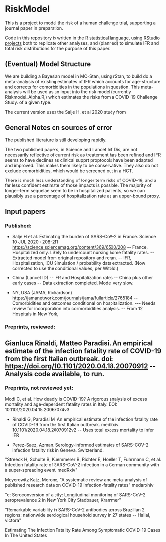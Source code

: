 # RiskModel
This is a project to model the risk of a human challenge trial, supporting a journal paper in preparation.

Code in this repository is written in the [R statistical language](https://www.r-project.org/), using [RStudio projects](https://rstudio.com/) both to replicate other analyses, and (planned) to simulate IFR and total risk distributions for the purpose of this paper.

## (Eventual) Model Structure
We are building a Bayesian model in MC-Stan, using rStan, to build do a meta-analysis of existing estimates of IFR which accounts for age-structure and corrects for comorbidities in the populations in question. This meta-analysis will be used as an input into the risk model (currently Riskmodel_Alpha.R,) which estimates the risks from a COVID-19 Challenge Study. of a given type.

The current version uses the Salje H. et al 2020 study from 

## General Notes on sources of error
The published literature is still developing rapidly.

The two published papers, in Science and Lancet Inf Dis, are not necessarily reflective of current risk as treatement has been refined and IFR seems to have declines as clinical supprt proptocols have been adapted and improved. This makes them likely to be conservative. They also do not exclude comorbidities, which would be screened out in a HCT.

There is much less understanding of longer term risks of COVID-19, and a far less confident estimate of those impacts is possible. The majority of longer-term sequelae seem to be in hospitalized patients, so we can plausibly use a percentage of hospitalization rate as an upper-bound proxy.


## Input papers

### Published:
- Salje H et al. Estimating the burden of SARS-CoV-2 in France. Science 10 JUL 2020 : 208-211 https://science.sciencemag.org/content/369/6500/208
-- France, Hospitalized only. Likely to undercount nursing home fatality rates.
-- Extracted model from original repository and reran.
-- IFR, Hospitalization, ICU Simulation / probability data extracted. (Now corrected to use the conditional values, per Witold.)

- China (Lancet ID)
-- IFR and Hospitalization rates
-- China plus other early cases
-- Data extraction completed. Model very slow.


- NY, USA (JAMA, Richardson) https://jamanetwork.com/journals/jama/fullarticle/2765184
-- Comorbidities and outcomes conditional on hospitalization.
--- Needs review for incorporation into cormorbidities analysis.
-- From 12 Hospitals in New York, 


### Preprints, reviewed:

Gianluca Rinaldi, Matteo Paradisi. An empirical estimate of the infection fatality rate of COVID-19 from the first Italian outbreak. doi: https://doi.org/10.1101/2020.04.18.20070912
-- Analysis code available, to run.
-- 


### Preprints, not reviewed yet:

Modi C, et al. How deadly is COVID-19? A rigorous analysis of excess mortality and age-dependent fatality rates in Italy. DOI: 10.1101/2020.04.15.20067074v3


- Rinaldi G, Paradisi M. An empirical estimate of the infection fatality rate of COVID-19 from
the first Italian outbreak. medRxiv. 10.1101/2020.04.18.20070912v2
-- Uses total excess mortality to infer IFR


- Perez-Saez, Azman. Serology-informed estimates of SARS-COV-2 infection fatality risk in Geneva, Switzerland.




"Streeck H, Schulte B, Kuemmerer B, Richter E, Hoeller T, Fuhrmann C, et al. Infection fatality
rate of SARS-CoV-2 infection in a German community with a super-spreading event. medRxiv"

Meyerowitz Katz, Merone, "A systematic review and meta-analysis of published research data on COVID-19 infection-fatality rates" medarxhiv

"e: Seroconversion of a city: Longitudinal monitoring of SARS-CoV-2 seroprevalence
2 in New York City  Stadbauer, Krammer"

"Remarkable variability in SARS-CoV-2 antibodies across Brazilian
2 regions: nationwide serological household survey in 27 states -- Hallal, victora"

Estimating The Infection Fatality Rate Among Symptomatic COVID-19 Cases In The United States
